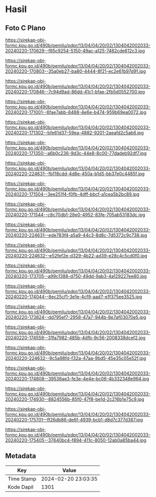 # Hasil

## Foto C Plano

https://sirekap-obj-formc.kpu.go.id/490b/pemilu/pdpr/13/04/04/20/02/1304042002033-20240220-170629--f85c9254-5150-49ac-a125-7482cde612c3.jpg

https://sirekap-obj-formc.kpu.go.id/490b/pemilu/pdpr/13/04/04/20/02/1304042002033-20240220-170803--35a0eb27-ba80-4444-8f21-ec2e61b97d91.jpg

https://sirekap-obj-formc.kpu.go.id/490b/pemilu/pdpr/13/04/04/20/02/1304042002033-20240220-170846--7c94d9ad-86dd-41c1-bfae-2fb5d0552700.jpg

https://sirekap-obj-formc.kpu.go.id/490b/pemilu/pdpr/13/04/04/20/02/1304042002033-20240220-171001--6fae7abb-8488-4e6e-b474-959b69ea0072.jpg

https://sirekap-obj-formc.kpu.go.id/490b/pemilu/pdpr/13/04/04/20/02/1304042002033-20240220-171302--bfe61d37-59ea-4882-9201-2aeafd2c5ab6.jpg

https://sirekap-obj-formc.kpu.go.id/490b/pemilu/pdpr/13/04/04/20/02/1304042002033-20240220-171350--a6b0c236-9d3c-44e8-8c00-77dadeb92df7.jpg

https://sirekap-obj-formc.kpu.go.id/490b/pemilu/pdpr/13/04/04/20/02/1304042002033-20240220-224631--fb118cdd-4d8e-450a-b1d5-bb37e0c4485f.jpg

https://sirekap-obj-formc.kpu.go.id/490b/pemilu/pdpr/13/04/04/20/02/1304042002033-20240220-171504--3ee251f4-f0fb-4dff-bbcf-a1cea5b2bc89.jpg

https://sirekap-obj-formc.kpu.go.id/490b/pemilu/pdpr/13/04/04/20/02/1304042002033-20240220-171544--c8c70db1-28e0-4952-83fe-705ab53183dc.jpg

https://sirekap-obj-formc.kpu.go.id/490b/pemilu/pdpr/13/04/04/20/02/1304042002033-20240220-224631--ede783f4-a5a9-44c3-8d8c-7d5372c9c738.jpg

https://sirekap-obj-formc.kpu.go.id/490b/pemilu/pdpr/13/04/04/20/02/1304042002033-20240220-224632--e52fef2e-d329-4b22-ad39-e28c4c5cd0f0.jpg

https://sirekap-obj-formc.kpu.go.id/490b/pemilu/pdpr/13/04/04/20/02/1304042002033-20240220-173705--a99c1388-d750-49dd-9ab3-4a129227ee80.jpg

https://sirekap-obj-formc.kpu.go.id/490b/pemilu/pdpr/13/04/04/20/02/1304042002033-20240220-174044--8ec25cf1-3e1e-4cf9-aad7-e1f375ee3525.jpg

https://sirekap-obj-formc.kpu.go.id/490b/pemilu/pdpr/13/04/04/20/02/1304042002033-20240220-173824--dd795ef7-2958-47a7-944b-8e7af03070e5.jpg

https://sirekap-obj-formc.kpu.go.id/490b/pemilu/pdpr/13/04/04/20/02/1304042002033-20240220-174559--31fa7982-485b-4dfb-9c56-2008338dcef2.jpg

https://sirekap-obj-formc.kpu.go.id/490b/pemilu/pdpr/13/04/04/20/02/1304042002033-20240220-224632--9c5a98fd-f32a-47aa-9bd5-45e35c05e52f.jpg

https://sirekap-obj-formc.kpu.go.id/490b/pemilu/pdpr/13/04/04/20/02/1304042002033-20240220-174808--39536ae3-fe3e-4e4e-bc06-4b332348e964.jpg

https://sirekap-obj-formc.kpu.go.id/490b/pemilu/pdpr/13/04/04/20/02/1304042002033-20240220-174930--8824556b-85f0-47f8-be1d-2c216b1e75c9.jpg

https://sirekap-obj-formc.kpu.go.id/490b/pemilu/pdpr/13/04/04/20/02/1304042002033-20240220-175701--ff26db86-de6f-4939-bcb1-d8d7c377d387.jpg

https://sirekap-obj-formc.kpu.go.id/490b/pemilu/pdpr/13/04/04/20/02/1304042002033-20240220-175405--37640bc4-f894-411c-8050-12ab0a85ba44.jpg


## Metadata

| Key        | Value               |
| ---------- | ------------------- |
| Time Stamp | 2024-02-20 23:03:35 |
| Kode Dapil | 1301                |



